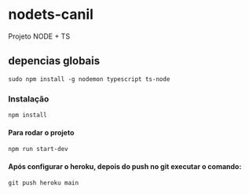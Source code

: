 # nodets-canil
Projeto NODE + TS

## depencias globais
 `sudo npm install -g nodemon typescript ts-node`

### Instalação
`npm install`
#### Para rodar o projeto
`npm run start-dev`
#### Após configurar o heroku, depois do push no git executar o comando:
`git push heroku main`

